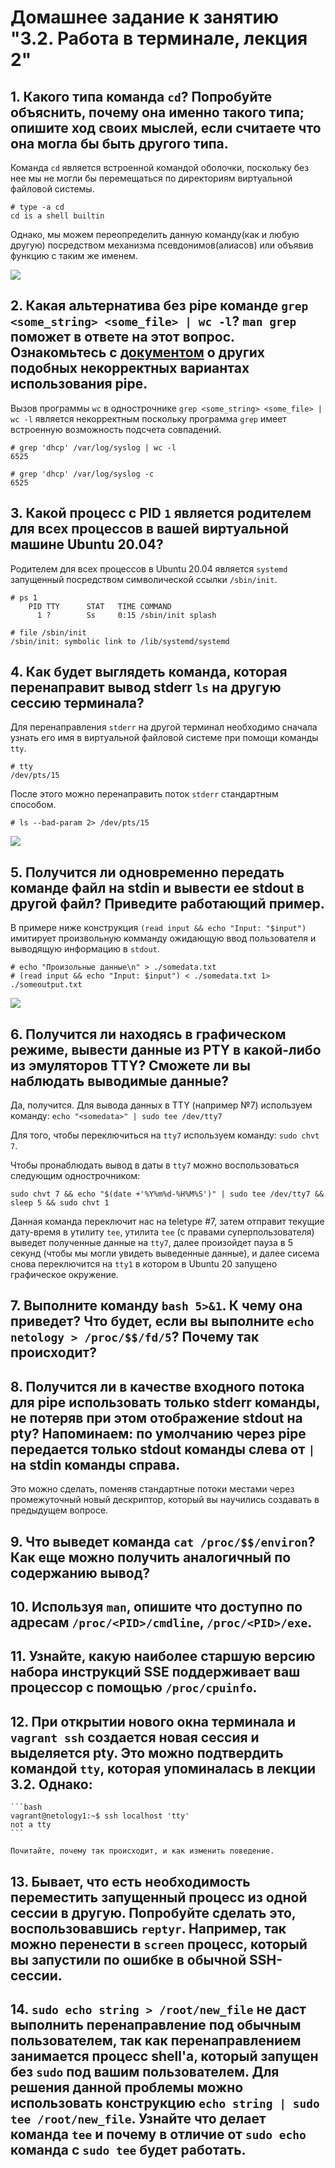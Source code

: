 # Домашнее задание к занятию "3.2. Работа в терминале, лекция 2"

## 1. Какого типа команда `cd`? Попробуйте объяснить, почему она именно такого типа; опишите ход своих мыслей, если считаете что она могла бы быть другого типа.

Команда `cd` является встроенной командой оболочки, поскольку без нее мы не могли бы перемещаться по директориям виртуальной файловой системы.

```
# type -a cd
cd is a shell builtin
```
Однако, мы можем переопределить данную команду(как и любую другую) посредством механизма псевдонимов(алиасов) или объявив функцию с таким же именем.

![](https://github.com/rudenko-ma/netology.homeworks/blob/main/03-sysadmin-02-terminal/img/q1.png)

## 2. Какая альтернатива без pipe команде `grep <some_string> <some_file> | wc -l`? `man grep` поможет в ответе на этот вопрос. Ознакомьтесь с [документом](http://www.smallo.ruhr.de/award.html) о других подобных некорректных вариантах использования pipe.

Вызов программы `wc` в однострочнике `grep <some_string> <some_file> | wc -l` является некорректным поскольку программа `grep` имеет встроенную возможность подсчета совпадений.

```
# grep 'dhcp' /var/log/syslog | wc -l
6525

# grep 'dhcp' /var/log/syslog -c     
6525
```

## 3. Какой процесс с PID `1` является родителем для всех процессов в вашей виртуальной машине Ubuntu 20.04?

Родителем для всех процессов в Ubuntu 20.04 является `systemd` запущенный посредством символической ссылки `/sbin/init`.

```
# ps 1
    PID TTY      STAT   TIME COMMAND
      1 ?        Ss     0:15 /sbin/init splash

# file /sbin/init
/sbin/init: symbolic link to /lib/systemd/systemd
```

## 4. Как будет выглядеть команда, которая перенаправит вывод stderr `ls` на другую сессию терминала?

Для перенаправления `stderr` на другой терминал необходимо сначала узнать его имя в виртуальной файловой системе при помощи команды `tty`. 

```
# tty
/dev/pts/15

```

После этого можно перенаправить поток `stderr` стандартным способом.

```
# ls --bad-param 2> /dev/pts/15

```

![](https://github.com/rudenko-ma/netology.homeworks/blob/main/03-sysadmin-02-terminal/img/q4.png)

## 5. Получится ли одновременно передать команде файл на stdin и вывести ее stdout в другой файл? Приведите работающий пример.

В примере ниже конструкция `(read input && echo "Input: "$input")` имитирует произвольную комманду ожидающую ввод пользователя и выводящую информацию в `stdout`.

```
# echo "Произольные данные\n" > ./somedata.txt
# (read input && echo "Input: $input") < ./somedata.txt 1> ./someoutput.txt

```

![](https://github.com/rudenko-ma/netology.homeworks/blob/main/03-sysadmin-02-terminal/img/q5.png)

## 6. Получится ли находясь в графическом режиме, вывести данные из PTY в какой-либо из эмуляторов TTY? Сможете ли вы наблюдать выводимые данные?

Да, получится. Для вывода данных в TTY (например №7) используем команду: `echo "<somedata>" | sudo tee /dev/tty7`

Для того, чтобы переключиться на `tty7` используем команду: `sudo chvt 7`.

Чтобы пронаблюдать вывод в даты в `tty7` можно воспользоваться следующим однострочником:

```
sudo chvt 7 && echo "$(date +'%Y%m%d-%H%M%S')" | sudo tee /dev/tty7 && sleep 5 && sudo chvt 1
```
Данная команда переключит нас на teletype #7, затем отправит текущие дату-время в утилиту `tee`, утилита `tee` (с правами суперпользователя) выведет полученные данные на `tty7`, далее произойдет пауза в 5 секунд (чтобы мы могли увидеть выведенные данные), и далее сисема снова переключится на `tty1` в котором в Ubuntu 20 запущено графическое окружение.


## 7. Выполните команду `bash 5>&1`. К чему она приведет? Что будет, если вы выполните `echo netology > /proc/$$/fd/5`? Почему так происходит?
## 8. Получится ли в качестве входного потока для pipe использовать только stderr команды, не потеряв при этом отображение stdout на pty? Напоминаем: по умолчанию через pipe передается только stdout команды слева от `|` на stdin команды справа.
Это можно сделать, поменяв стандартные потоки местами через промежуточный новый дескриптор, который вы научились создавать в предыдущем вопросе.
## 9. Что выведет команда `cat /proc/$$/environ`? Как еще можно получить аналогичный по содержанию вывод?
## 10. Используя `man`, опишите что доступно по адресам `/proc/<PID>/cmdline`, `/proc/<PID>/exe`.
## 11. Узнайте, какую наиболее старшую версию набора инструкций SSE поддерживает ваш процессор с помощью `/proc/cpuinfo`.
## 12. При открытии нового окна терминала и `vagrant ssh` создается новая сессия и выделяется pty. Это можно подтвердить командой `tty`, которая упоминалась в лекции 3.2. Однако:

    ```bash
	vagrant@netology1:~$ ssh localhost 'tty'
	not a tty
    ```

	Почитайте, почему так происходит, и как изменить поведение.
## 13. Бывает, что есть необходимость переместить запущенный процесс из одной сессии в другую. Попробуйте сделать это, воспользовавшись `reptyr`. Например, так можно перенести в `screen` процесс, который вы запустили по ошибке в обычной SSH-сессии.
## 14. `sudo echo string > /root/new_file` не даст выполнить перенаправление под обычным пользователем, так как перенаправлением занимается процесс shell'а, который запущен без `sudo` под вашим пользователем. Для решения данной проблемы можно использовать конструкцию `echo string | sudo tee /root/new_file`. Узнайте что делает команда `tee` и почему в отличие от `sudo echo` команда с `sudo tee` будет работать.
